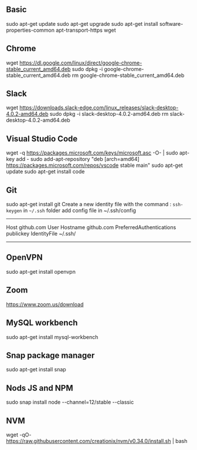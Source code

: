 ## Basic
sudo apt-get update
sudo apt-get upgrade
sudo apt-get install software-properties-common apt-transport-https wget

## Chrome
wget https://dl.google.com/linux/direct/google-chrome-stable_current_amd64.deb
sudo dpkg -i google-chrome-stable_current_amd64.deb
rm google-chrome-stable_current_amd64.deb

## Slack
wget https://downloads.slack-edge.com/linux_releases/slack-desktop-4.0.2-amd64.deb
sudo dpkg -i slack-desktop-4.0.2-amd64.deb
rm slack-desktop-4.0.2-amd64.deb

## Visual Studio Code
wget -q https://packages.microsoft.com/keys/microsoft.asc -O- | sudo apt-key add -
sudo add-apt-repository "deb [arch=amd64] https://packages.microsoft.com/repos/vscode stable main"
sudo apt-get update
sudo apt-get install code

## Git
sudo apt-get install git
Create a new identity file with the command : `ssh-keygen` in `~/.ssh` folder
add config file in ~/.ssh/config
***
Host github.com
     User <github username>
     Hostname github.com
     PreferredAuthentications publickey
     IdentityFile ~/.ssh/<filename>
***

## OpenVPN
sudo apt-get install openvpn

## Zoom 
https://www.zoom.us/download

## MySQL workbench 
sudo apt-get install mysql-workbench

## Snap package manager
sudo apt-get install snap

## Nods JS and NPM 
sudo snap install node --channel=12/stable --classic

## NVM 
wget -qO- https://raw.githubusercontent.com/creationix/nvm/v0.34.0/install.sh | bash
